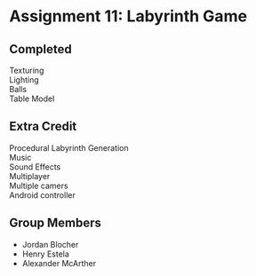 Assignment 11: Labyrinth Game
=======================

Completed
---------
Texturing  
Lighting  
Balls  
Table Model  


Extra Credit
------------
Procedural Labyrinth Generation  
Music  
Sound Effects  
Multiplayer  
Multiple camers  
Android controller  


Group Members
--------------------- 
- Jordan Blocher  
- Henry Estela  
- Alexander McArther
